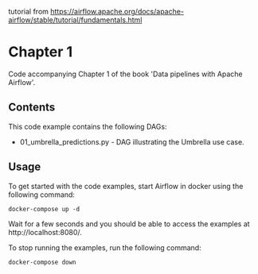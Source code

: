 tutorial from https://airflow.apache.org/docs/apache-airflow/stable/tutorial/fundamentals.html

# Chapter 1

Code accompanying Chapter 1 of the book 'Data pipelines with Apache Airflow'.

## Contents

This code example contains the following DAGs:

- 01_umbrella_predictions.py - DAG illustrating the Umbrella use case.

## Usage

To get started with the code examples, start Airflow in docker using the following command:

    docker-compose up -d

Wait for a few seconds and you should be able to access the examples at http://localhost:8080/.

To stop running the examples, run the following command:

    docker-compose down
